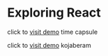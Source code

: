 # Exploring React
click to [visit demo](https://time-capsule-react.vercel.app) time capsule

click to [visit demo](https://kojaberam.vercel.app/) kojaberam